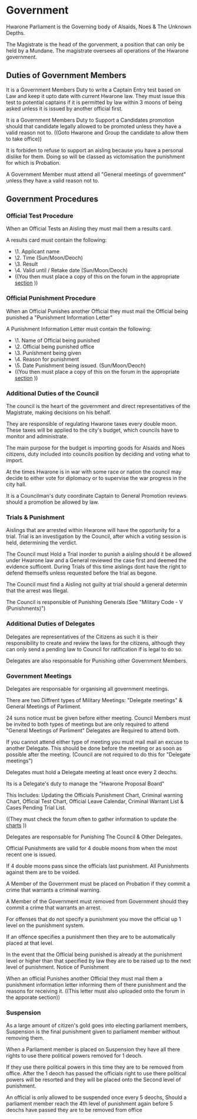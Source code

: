 # Government

Hwarone Parliament is the Governing body of Alsaids, Noes & The Unknown Depths.

The Magistrate is the head of the gorvenment, a position that can only be held by a Mundane. The magistrate oversees all operations of the Hwarone government.

## Duties of Government Members

It is a Government Members Duty to write a Captain Entry test based on Law and keep it upto date with current Hwarone law. They must issue this test to potential captains if it is permitted by law within 3 moons of being asked unless it is issued by another official first.

It is a Government Members Duty to Support a Candidates promotion should that candidate legally allowed to be promoted unless they have a valid reason not to. ((Goto Hwarone and Group the candidate to allow them to take office))

It is forbiden to refuse to support an aisling because you have a personal dislike for them. Doing so will be classed as victomisation the punishment for which is Probation.

A Government Member must attend all "General meetings of government" unless they have a valid reason not to.

## Government Procedures

### Official Test Procedure

When an Official Tests an Aisling they must mail them a results card.

A results card must contain the following:

- \1. Applicant name
- \2. Time (Sun/Moon/Deoch)
- \3. Result
- \4. Valid until / Retake date (Sun/Moon/Deoch)
- ((You then must place a copy of this on the forum in the appropriate [section](http://www.hwaronecity.info) ))

### Official Punishment Procedure

When an Official Punishes another Official they must mail the Official being punished a "Punishment Information Letter"

A Punishment Information Letter must contain the following:

- \1. Name of Official being punished
- \2. Official being punished office
- \3. Punishment being given
- \4. Reason for punishment
- \5. Date Punishment being issued. (Sun/Moon/Deoch)
- ((You then must place a copy of this on the forum in the appropriate [section](http://www.hwaronecity.info) ))

### Additional Duties of the Council

The council is the heart of the government and direct representatives of the Magistrate, making decisions on his behalf.

They are responsible of regulating Hwarone taxes every double moon. These taxes will be applied to the city's budget, which councils have to monitor and administrate.

The main purpose for the budget is importing goods for Alsaids and Noes citizens, duty included into councils position by deciding and voting what to import.

At the times Hwarone is in war with some race or nation the council may decide to either vote for diplomacy or to supervise the war progress in the city hall.

It is a Councilman's duty coordinate Captain to General Promotion reviews should a promotion be allowed by law.

### Trials & Punishment

Aislings that are arrested within Hwarone will have the opportunity for a trial. Trial is an investigation by the Council, after which a voting session is held, determining the verdict.

The Council must Hold a Trial inorder to punish a aisling should it be allowed under Hwarone law and a General reviewed the case first and deemed the evidence sufficent. During Trials of this time aislings dont have the right to defend themselfs unless requested before the trial as begone.

The Council must find a Aisling not guilty at trial should a general determin that the arrest was Illegal.

The Council is responsible of Punishing Generals (See "Military Code - V (Punishments)")

### Additional Duties of Delegates

Delegates are representatives of the Citizens as such it is their responsibility to create and review the laws for the citizens, although they can only send a pending law to Council for ratification if is legal to do so.

Delegates are also responsable for Punishing other Government Members.

### Government Meetings

Delegates are responsable for organising all government meetings.

There are two Diffrent types of Military Meetings: "Delegate meetings" & General Meetings of Parliment.

24 suns notice must be given before either meeting. Council Members must be invited to both types of meetings but are only required to attend "General Meetings of Parliment" Delegates are Required to attend both.

If you cannot attend either type of meeting you must mail mail an excuse to another Delegate. This should be done before the meeting or as soon as possible after the meeting. (Council are not required to do this for "Delegate meetings")

Delegates must hold a Delegate meeting at least once every 2 deochs.

Its is a Delegate's duty to manage the "Hwarone Proposal Board"

This Includes: Updating the Officials Punishment Chart, Criminal warning Chart, Official Test Chart, Official Leave Calendar, Criminal Warrant List & Cases Pending Trial List.

((They must check the forum often to gather information to update the [charts](http://www.hwaronecity.info) ))

Delegates are responsable for Punishing The Council & Other Delegates.

Official Punishments are valid for 4 double moons from when the most recent one is issued.

If 4 double moons pass since the officials last punishment. All Punishments against them are to be voided.

A Member of the Government must be placed on Probation if they commit a crime that warrants a criminal warning.

A Member of the Government must removed from Government should they commit a crime that warrants an arrest.

For offenses that do not specify a punishment you move the official up 1 level on the punishment system.

If an offence specifies a punishment then they are to be automatically placed at that level.

In the event that the Official being punished is already at the punishment level or higher than that specified by law they are to be raised up to the next level of punishment.
Notice of Punishment

When an official Punishes another Official they must mail them a punishment information letter informing them of there punishment and the reasons for receiving it. ((This letter must also uploaded onto the forum in the apporate section))

### Suspension

As a large amount of citizen's gold goes into electing parliament members, Suspension is the final punishment given to parliament member without removing them.

When a Parliament member is placed on Suspension they have all there rights to use there political powers removed for 1 deoch.

If they use there political powers in this time they are to be removed from office. After the 1 deoch has passed the officials right to use there political powers will be resorted and they will be placed onto the Second level of punishment.

An official is only allowed to be suspended once every 5 deochs, Should a parliament member reach the 4th level of punishment again before 5 deochs have passed they are to be removed from office
